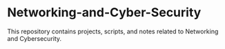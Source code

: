 # Networking-and-Cyber-Security
This repository contains projects, scripts, and notes related to Networking and Cybersecurity.
